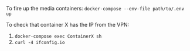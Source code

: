 To fire up the media containers:
`docker-compose --env-file path/to/.env up`

To check that container X has the IP from the VPN:
1. `docker-compose exec ContainerX sh`
2. `curl -4 ifconfig.io`

